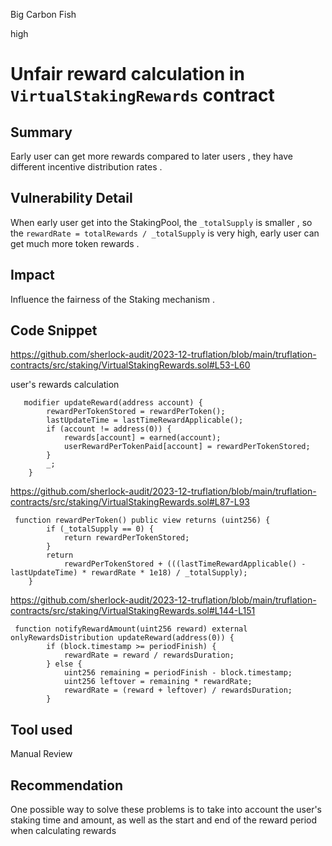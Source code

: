 Big Carbon Fish

high

# Unfair reward calculation in `VirtualStakingRewards` contract

## Summary
Early user can get more rewards compared to later users , they have different incentive distribution rates .

## Vulnerability Detail
When early user get into the StakingPool, the  `_totalSupply` is smaller , so the `rewardRate = totalRewards / _totalSupply` is very high, early user can get much more token rewards .

## Impact
Influence the fairness of the Staking mechanism .

## Code Snippet
https://github.com/sherlock-audit/2023-12-truflation/blob/main/truflation-contracts/src/staking/VirtualStakingRewards.sol#L53-L60

user's rewards calculation
```solidity
   modifier updateReward(address account) {
        rewardPerTokenStored = rewardPerToken();
        lastUpdateTime = lastTimeRewardApplicable();
        if (account != address(0)) {
            rewards[account] = earned(account);
            userRewardPerTokenPaid[account] = rewardPerTokenStored;
        }
        _;
    }
```

https://github.com/sherlock-audit/2023-12-truflation/blob/main/truflation-contracts/src/staking/VirtualStakingRewards.sol#L87-L93
```solidity
 function rewardPerToken() public view returns (uint256) {
        if (_totalSupply == 0) {
            return rewardPerTokenStored;
        }
        return
            rewardPerTokenStored + (((lastTimeRewardApplicable() - lastUpdateTime) * rewardRate * 1e18) / _totalSupply);
    }
```

https://github.com/sherlock-audit/2023-12-truflation/blob/main/truflation-contracts/src/staking/VirtualStakingRewards.sol#L144-L151

```solidity
 function notifyRewardAmount(uint256 reward) external onlyRewardsDistribution updateReward(address(0)) {
        if (block.timestamp >= periodFinish) {
            rewardRate = reward / rewardsDuration;
        } else {
            uint256 remaining = periodFinish - block.timestamp;
            uint256 leftover = remaining * rewardRate;
            rewardRate = (reward + leftover) / rewardsDuration;
        }
```

## Tool used

Manual Review

## Recommendation
One possible way to solve these problems is to take into account the user's staking time and amount, as well as the start and end of the reward period when calculating rewards